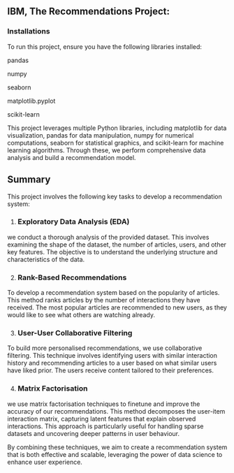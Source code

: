 ## IBM, The Recommendations Project:

### Installations

To run this project, ensure you have the following libraries installed:

pandas

numpy

seaborn

matplotlib.pyplot

scikit-learn

This project leverages multiple Python libraries, including matplotlib for data visualization, pandas for data manipulation, numpy for numerical computations, seaborn for statistical graphics, and scikit-learn for machine learning algorithms. Through these, we perform comprehensive data analysis and build a recommendation model.

## Summary
This project involves the following key tasks to develop a recommendation system:

1. ### Exploratory Data Analysis (EDA)
we conduct a thorough analysis of the provided dataset. This involves examining the shape of the dataset, the number of articles, users, and other key features. The objective is to understand the underlying structure and characteristics of the data.

2. ### Rank-Based Recommendations
To develop a recommendation system based on the popularity of articles. This method ranks articles by the number of interactions they have received. The most popular articles are recommended to new users, as they would like to see what others are watching already.

3. ### User-User Collaborative Filtering
To build more personalised recommendations, we use collaborative filtering. This technique involves identifying users with similar interaction history and recommending articles to a user based on what similar users have liked prior. The users receive content tailored to their preferences.

4. ### Matrix Factorisation
we use matrix factorisation techniques to finetune and improve the accuracy of our recommendations. This method decomposes the user-item interaction matrix, capturing latent features that explain observed interactions. This approach is particularly useful for handling sparse datasets and uncovering deeper patterns in user behaviour.

By combining these techniques, we aim to create a recommendation system that is both effective and scalable, leveraging the power of data science to enhance user experience.

